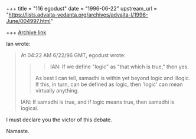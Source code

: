 +++
title = "116 egodust"
date = "1996-06-22"
upstream_url = "https://lists.advaita-vedanta.org/archives/advaita-l/1996-June/004997.html"

+++
[Archive link](https://lists.advaita-vedanta.org/archives/advaita-l/1996-June/004997.html)

Ian wrote:
>  At 04:22 AM 6/22/96 GMT, egodust wrote:
>
>  >> IAN: If we define "logic" as "that which is true," then yes.
>  >
>  > As best I can tell, samadhi is within yet beyond logic and illogic. If
> this,
>  > in turn, can be defined as logic, then 'logic' can mean virtually anything.
>
> IAN: If samadhi is true, and if logic means true, then samadhi is logical.
>

I must declare you the victor of this debate.

Namaste.

